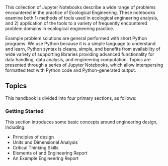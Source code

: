 This collection of Jupyter Notebooks describe a wide range of problems encountered in the practice of Ecological Engineering.  These notebooks examine both 1) methods of tools used in ecological engineering analysis, and 2) application of the tools to a variety of frequently encountered problem domains in ecological engineering practice.

Example problem solutions are general performed with short Python programs.  We use Python because it is a simple language to understand and learn, Python syntax is cleans, simple, and benefits from availability of wide variety of supporting libraries providing advanced functionality for data handling, data analysis, and engineering computation. Topics are presented through a series of Jupyter Notebooks, which allow interspersing formatted text with Python code and Python-generated output.

## Topics

This handbook is divided into four primary sections, as follows:

### Getting Started
This section introduces some basic concepts around engineering design, including:

- Principles of design
- Units and Dimensional Analysis
- Critical Thinking Skills
- Elements of and Engineering Report
- An Example Engineering Report



